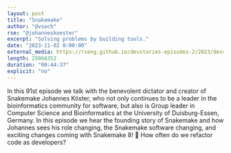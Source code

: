 ```yaml
---
layout: post
title: "Snakemake"
author: "@vsoch"
rse: "@johanneskoester"
excerpt: "Solving problems by building tools."
date: "2023-11-02 0:00:00"
external_media: https://rseng.github.io/devstories-episodes-2/2023/devstories-johannes-episode-91.mp3
length: 25066352
duration: "00:44:37"
explicit: "no"
---
```


In this 91st episode we talk with the benevolent dictator and creator of Snakemake Johannes Köster, who not only continues to be a leader in the bioinformatics community for software,
but also is Group leader in Computer Science and Bioinformatics at the University of Duisburg-Essen, Germany. In this episode we hear the founding story of Snakemake and how Johannes sees
his role changing, the Snakemake software changing, and exciting changes coming with Snakemake 8! 🐍️ How often do we refactor code as developers? 
